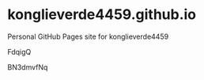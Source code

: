 # konglieverde4459.github.io
Personal GitHub Pages site for konglieverde4459


















FdqigQ

BN3dmvfNq
